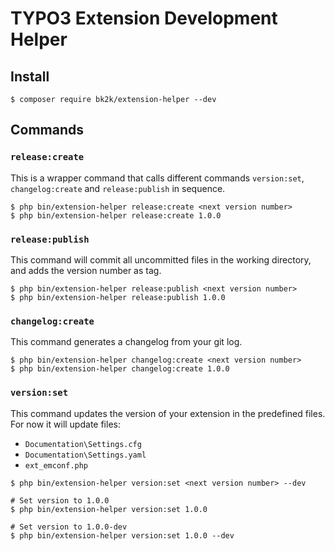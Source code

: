 # TYPO3 Extension Development Helper

## Install

```
$ composer require bk2k/extension-helper --dev
```

## Commands

### `release:create`

This is a wrapper command that calls different commands `version:set`,
`changelog:create` and `release:publish` in sequence.

```
$ php bin/extension-helper release:create <next version number>
$ php bin/extension-helper release:create 1.0.0
```

### `release:publish`

This command will commit all uncommitted files in the working directory,
and adds the version number as tag.

```
$ php bin/extension-helper release:publish <next version number>
$ php bin/extension-helper release:publish 1.0.0
```

### `changelog:create`

This command generates a changelog from your git log.

```
$ php bin/extension-helper changelog:create <next version number>
$ php bin/extension-helper changelog:create 1.0.0
```

### `version:set`

This command updates the version of your extension in the predefined files.
For now it will update files:

- `Documentation\Settings.cfg`
- `Documentation\Settings.yaml`
- `ext_emconf.php`

```
$ php bin/extension-helper version:set <next version number> --dev
```

```
# Set version to 1.0.0
$ php bin/extension-helper version:set 1.0.0
```

```
# Set version to 1.0.0-dev
$ php bin/extension-helper version:set 1.0.0 --dev
```
